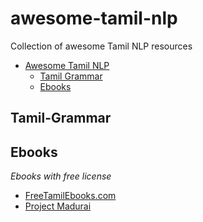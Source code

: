 # awesome-tamil-nlp
Collection of awesome Tamil NLP resources


- [Awesome Tamil NLP](#awesome-tamil-nlp)
  - [Tamil Grammar](Tamil-Grammar)
  - [Ebooks](#ebooks)

## Tamil-Grammar


## Ebooks

*Ebooks with free license*

* [FreeTamilEbooks.com](https://FreeTamilebooks.com) 
* [Project Madurai](http://projectmadurai.org/pmworks.html)
